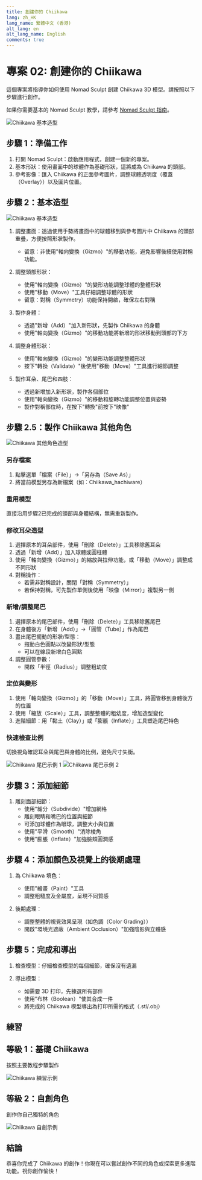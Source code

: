 ```yaml
---
title: 創建你的 Chiikawa
lang: zh_HK
lang_name: 繁體中文 (香港)
alt_lang: en
alt_lang_name: English
comments: true
---
```


# 專案 02: 創建你的 Chiikawa

這個專案將指導你如何使用 Nomad Sculpt 創建 Chiikawa 3D 模型。請按照以下步驟進行創作。

如果你需要基本的 Nomad Sculpt 教學，請參考 [Nomad Sculpt 指南](../resources/NomadSculpt/index.md)。

![Chiikawa 基本造型](./images/chiikawa-01.jpg)

## 步驟 1：準備工作

1. 打開 Nomad Sculpt：啟動應用程式，創建一個新的專案。
2. 基本形狀：使用畫面中的球體作為基礎形狀，這將成為 Chiikawa 的頭部。
3. 參考影像：匯入 Chiikawa 的正面參考圖片，調整球體透明度（覆蓋（Overlay））以及圖片位置。

## 步驟 2：基本造型

![Chiikawa 基本造型](./images/chiikawa-02.jpg)

1. 調整畫面：透過使用手勢將畫面中的球體移到與參考圖片中 Chiikawa 的頭部重疊，方便按照形狀製作。
   - 留意：非使用"軸向變換（Gizmo）"的移動功能，避免影響後續使用對稱功能。

2. 調整頭部形狀：
   * 使用"軸向變換（Gizmo）"的變形功能調整球體的整體形狀
   * 使用"移動（Move）"工具仔細調整球體的形狀
   - 留意：對稱（Symmetry）功能保持開啟，確保左右對稱

3. 製作身體：
   * 透過"新增（Add）"加入新形狀，先製作 Chiikawa 的身體
   * 使用"軸向變換（Gizmo）"的移動功能將新增的形狀移動到頭部的下方

4. 調整身體形狀：
   * 使用"軸向變換（Gizmo）"的變形功能調整整體形狀
   * 按下"轉換（Validate）"後使用"移動（Move）"工具進行細節調整

5. 製作耳朵、尾巴和四肢：
   * 透過新增加入新形狀，製作各個部位
   * 使用"軸向變換（Gizmo）"的移動和旋轉功能調整位置與姿勢
   * 製作對稱部位時，在按下"轉換"前按下"映像"

## 步驟 2.5：製作 Chiikawa 其他角色

![Chiikawa 其他角色造型](./images/chiikawa-03.jpg)

### 另存檔案

1. 點擊選單「檔案（File）」→「另存為（Save As）」
2. 將當前模型另存為新檔案（如：Chiikawa_hachiware）

### 重用模型

直接沿用步驟2已完成的頭部與身體結構，無需重新製作。

### 修改耳朵造型

1. 選擇原本的耳朵部件，使用「刪除（Delete）」工具移除舊耳朵
2. 透過「新增（Add）」加入球體或圓柱體
3. 使用「軸向變換（Gizmo）」的縮放與拉伸功能，或「移動（Move）」調整成不同形狀
4. 對稱操作：
   - 若需非對稱設計，關閉「對稱（Symmetry）」
   - 若保持對稱，可先製作單側後使用「映像（Mirror）」複製另一側

### 新增/調整尾巴

1. 選擇原本的尾巴部件，使用「刪除（Delete）」工具移除舊尾巴
2. 在身體後方「新增（Add）」→「圓管（Tube）」作為尾巴
3. 畫出尾巴擺動的形狀/型態：
   - 拖動白色圓點以改變形狀/型態
   - 可以在線段新增白色圓點
4. 調整圓管參數：
   - 開啟「半徑（Radius）」調整粗幼度

### 定位與變形

1. 使用「軸向變換（Gizmo）」的「移動（Move）」工具，將圓管移到身體後方的位置
2. 使用「縮放（Scale）」工具，調整整體的粗幼度，增加造型變化
3. 進階細節：用「黏土（Clay）」或「膨脹（Inflate）」工具塑造尾巴特色

### 快速檢查比例

切換視角確認耳朵與尾巴與身體的比例，避免尺寸失衡。

![Chiikawa 尾巴示例 1](./images/chiikawa-04.jpg)
![Chiikawa 尾巴示例 2](./images/chiikawa-05.jpg)

## 步驟 3：添加細節

1. 雕刻面部細節：
   - 使用"細分（Subdivide）"增加網格
   - 雕刻眼睛和嘴巴的位置與細節
   - 可添加球體作為眼球，調整大小與位置
   - 使用"平滑（Smooth）"消除棱角
   - 使用"膨脹（Inflate）"加強臉頰圓潤感

## 步驟 4：添加顏色及視覺上的後期處理

1. 為 Chiikawa 填色：
   - 使用"繪畫（Paint）"工具
   - 調整粗糙度及金屬度，呈現不同質感

2. 後期處理：
   - 調整整體的視覺效果呈現（如色調（Color Grading））
   - 開啟"環境光遮蔽（Ambient Occlusion）"加強陰影與立體感

## 步驟 5：完成和導出

1. 檢查模型：仔細檢查模型的每個細節，確保沒有遺漏

2. 導出模型：
   - 如需要 3D 打印，先揀選所有部件
   - 使用"布林（Boolean）"使其合成一件
   - 將完成的 Chiikawa 模型導出為打印所需的格式（.stl/.obj）

## 練習

## 等級 1：基礎 Chiikawa

按照主要教程步驟製作  

![Chiikawa 練習示例](./images/chiikawa-06.jpg)

## 等級 2：自創角色

創作你自己獨特的角色  

![Chiikawa 自創示例](./images/chiikawa-07.jpg)

## 結論

恭喜你完成了 Chiikawa 的創作！你現在可以嘗試創作不同的角色或探索更多進階功能。祝你創作愉快！ 
